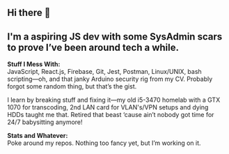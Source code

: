 ## Hi there 👋

## I'm a aspiring JS dev with some SysAdmin scars to prove I’ve been around tech a while.

**Stuff I Mess With:**  
JavaScript, React.js, Firebase, Git, Jest, Postman, Linux/UNIX, bash scripting—oh, and that janky Arduino security rig from my CV. Probably forgot some random thing, but that’s the gist. 

I learn by breaking stuff and fixing it—my old i5-3470 homelab with a GTX 1070 for transcoding, 2nd LAN card for VLAN's/VPN setups and dying HDDs taught me that. Retired that beast ‘cause ain’t nobody got time for 24/7 babysitting anymore!

**Stats and Whatever:**  
Poke around my repos. Nothing too fancy yet, but I’m working on it.
